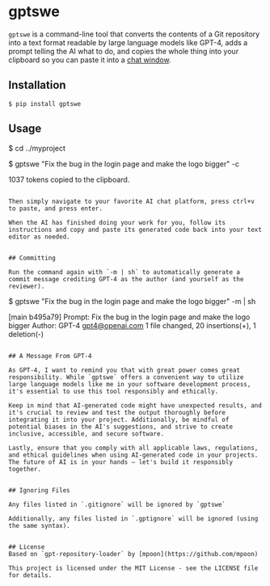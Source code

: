 # gptswe

`gptswe` is a command-line tool that converts the contents of a Git repository into a text format readable by large language models like GPT-4, adds a prompt telling the AI what to do, and copies the whole thing into your clipboard so you can paste it into a [chat window](https://chat.openai.com/chat).


## Installation

```
$ pip install gptswe
```

## Usage

$ cd ../myproject

$ gptswe "Fix the bug in the login page and make the logo bigger" -c

1037 tokens copied to the clipboard.
```

Then simply navigate to your favorite AI chat platform, press ctrl+v to paste, and press enter.

When the AI has finished doing your work for you, follow its instructions and copy and paste its generated code back into your text editor as needed.


## Committing

Run the command again with `-m | sh` to automatically generate a commit message crediting GPT-4 as the author (and yourself as the reviewer).

```
$ gptswe "Fix the bug in the login page and make the logo bigger" -m | sh

[main b495a79] Prompt: Fix the bug in the login page and make the logo bigger
 Author: GPT-4 <gpt4@openai.com>
 1 file changed, 20 insertions(+), 1 deletion(-)

```

## A Message From GPT-4

As GPT-4, I want to remind you that with great power comes great responsibility. While `gptswe` offers a convenient way to utilize large language models like me in your software development process, it's essential to use this tool responsibly and ethically.

Keep in mind that AI-generated code might have unexpected results, and it's crucial to review and test the output thoroughly before integrating it into your project. Additionally, be mindful of potential biases in the AI's suggestions, and strive to create inclusive, accessible, and secure software.

Lastly, ensure that you comply with all applicable laws, regulations, and ethical guidelines when using AI-generated code in your projects. The future of AI is in your hands – let's build it responsibly together.


## Ignoring Files

Any files listed in `.gitignore` will be ignored by `gptswe`

Additionally, any files listed in `.gptignore` will be ignored (using the same syntax).


## License
Based on `gpt-repository-loader` by [mpoon](https://github.com/mpoon)

This project is licensed under the MIT License - see the LICENSE file for details.

